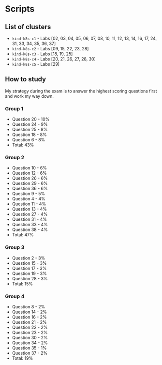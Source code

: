# Scripts

## List of clusters

- `kind-k8s-c1` - Labs [02, 03, 04, 05, 06, 07, 08, 10, 11, 12, 13, 14, 16, 17, 24, 31, 33, 34, 35, 36, 37]
- `kind-k8s-c2` - Labs [09, 15, 22, 23, 28]
- `kind-k8s-c3` - Labs [18, 19, 25]
- `kind-k8s-c4` - Labs [20, 21, 26, 27, 28, 30]
- `kind-k8s-c5` - Labs [29]

## How to study

My strategy during the exam is to answer the highest scoring questions first and work my way down.

### Group 1

- Question 20 - 10%
- Question 24 - 9%
- Question 25 - 8%
- Question 18 - 8%
- Question 6 - 8%
- Total: 43%

### Group 2

- Question 10 - 6%
- Question 12 - 6%
- Question 26 - 6%
- Question 29 - 6%
- Question 36 - 6%
- Question 9 - 5%
- Question 4 - 4%
- Question 11 - 4%
- Question 13 - 4%
- Question 27 - 4%
- Question 31 - 4%
- Question 33 - 4%
- Question 38 - 4%
- Total: 47%

### Group 3

- Question 2 - 3%
- Question 15 - 3%
- Question 17 - 3%
- Question 19 - 3%
- Question 28 - 3%
- Total: 15%

### Group 4

- Question 8 - 2%
- Question 14 - 2%
- Question 16 - 2%
- Question 21 - 2%
- Question 22 - 2%
- Question 23 - 2%
- Question 30 - 2%
- Question 34 - 2%
- Question 35 - 1%
- Question 37 - 2%
- Total: 19%


